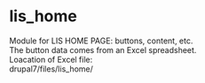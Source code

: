 # lis_home

Module for LIS HOME PAGE: buttons, content, etc.  
The button data comes from an Excel spreadsheet.  
Loacation of Excel file:  
  drupal7/files/lis_home/  





